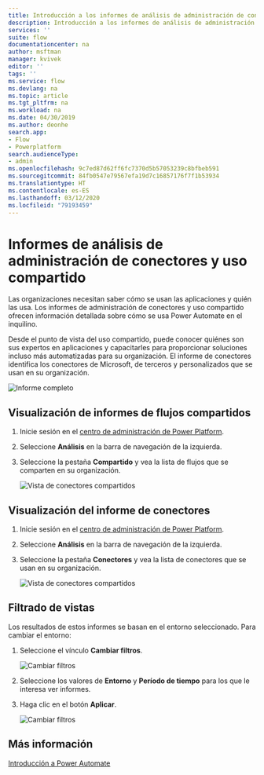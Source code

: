 ```yaml
---
title: Introducción a los informes de análisis de administración de conectores y uso compartido | Microsoft Docs
description: Introducción a los informes de análisis de administración de conectores y uso compartido para Power Automate.
services: ''
suite: flow
documentationcenter: na
author: msftman
manager: kvivek
editor: ''
tags: ''
ms.service: flow
ms.devlang: na
ms.topic: article
ms.tgt_pltfrm: na
ms.workload: na
ms.date: 04/30/2019
ms.author: deonhe
search.app:
- Flow
- Powerplatform
search.audienceType:
- admin
ms.openlocfilehash: 9c7ed87d62ff6fc7370d5b57053239c8bfbeb591
ms.sourcegitcommit: 84fb0547e79567efa19d7c16857176f7f1b53934
ms.translationtype: HT
ms.contentlocale: es-ES
ms.lasthandoff: 03/12/2020
ms.locfileid: "79193459"
---
```

# <a name="sharing-and-connectors-admin-analytics-reports"></a>Informes de análisis de administración de conectores y uso compartido


Las organizaciones necesitan saber cómo se usan las aplicaciones y quién las usa. Los informes de administración de conectores y uso compartido ofrecen información detallada sobre cómo se usa Power Automate en el inquilino. 

Desde el punto de vista del uso compartido, puede conocer quiénes son sus expertos en aplicaciones y capacitarles para proporcionar soluciones incluso más automatizadas para su organización. El informe de conectores identifica los conectores de Microsoft, de terceros y personalizados que se usan en su organización.

![Informe completo](media/admin-analytics-report/default-report.png)

## <a name="view-shared-flows-reports"></a>Visualización de informes de flujos compartidos

1. Inicie sesión en el [centro de administración de Power Platform](https://admin.powerplatform.microsoft.com/).
1. Seleccione **Análisis** en la barra de navegación de la izquierda.
1. Seleccione la pestaña **Compartido** y vea la lista de flujos que se comparten en su organización.
 
    ![Vista de conectores compartidos](media/admin-analytics-report/shared-tab.png)


## <a name="view-connectors-report"></a>Visualización del informe de conectores

1. Inicie sesión en el [centro de administración de Power Platform](https://admin.powerplatform.microsoft.com/).
1. Seleccione **Análisis** en la barra de navegación de la izquierda.
1. Seleccione la pestaña **Conectores** y vea la lista de conectores que se usan en su organización.
 
    ![Vista de conectores compartidos](media/admin-analytics-report/connectors-tab.png)

## <a name="filter-views"></a>Filtrado de vistas

Los resultados de estos informes se basan en el entorno seleccionado. Para cambiar el entorno:

1. Seleccione el vínculo **Cambiar filtros**.
    
    ![Cambiar filtros](media/admin-analytics-report/filters.png)

1. Seleccione los valores de **Entorno** y **Período de tiempo** para los que le interesa ver informes.
1. Haga clic en el botón **Aplicar**.

    ![Cambiar filtros](media/admin-analytics-report/filters-detail.png)

## <a name="learn-more"></a>Más información

[Introducción a Power Automate](getting-started.md)












